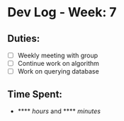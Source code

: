 # Dev Log - Week: 7
 
## Duties:
  - [ ] Weekly meeting with group
  - [ ] Continue work on algorithm
  - [ ] Work on querying database 
 
## Time Spent: 
  * **** _hours_ and **** _minutes_
